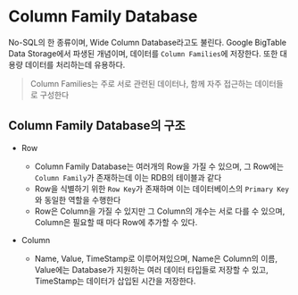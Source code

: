 # Column Family Database

No-SQL의 한 종류이며, Wide Column Database라고도 불린다. Google BigTable Data Storage에서 파생된 개념이며, 데이터를 ```Column Families```에 저장한다. 또한 대용량 데이터를 처리하는데 유용하다.

> Column Families는 주로 서로 관련된 데이터나, 함께 자주 접근하는 데이터들로 구성한다

## Column Family Database의 구조
* Row
    * Column Family Database는 여러개의 Row을 가질 수 있으며, 그 Row에는 ```Column Family```가 존재하는데 이는 RDB의 테이블과 같다
    * Row을 식별하기 위한 ```Row Key```가 존재하며 이는 데이터베이스의 ```Primary Key```와 동일한 역할을 수행한다
    * Row은 Column을 가질 수 있지만 그 Column의 개수는 서로 다를 수 있으며, Column은 필요할 때 마다 Row에 추가할 수 있다.

* Column
    * Name, Value, TimeStamp로 이루어져있으며, Name은 Column의 이름, Value에는 Database가 지원하는 여러 데이터 타입들로 저장할 수 있고, TimeStamp는 데이터가 삽입된 시간을 저장한다.